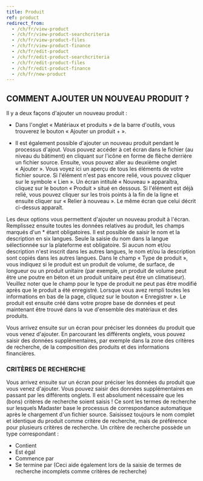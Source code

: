 ```yaml
---
title: Produit
ref: product
redirect_from:
  - /ch/fr/view-product
  - /ch/fr/view-product-searchcriteria
  - /ch/fr/view-product-files
  - /ch/fr/view-product-finance
  - /ch/fr/edit-product
  - /ch/fr/edit-product-searchcriteria
  - /ch/fr/edit-product-files
  - /ch/fr/edit-product-finance
  - /ch/fr/new-product
---
```


## COMMENT AJOUTER UN NOUVEAU PRODUIT ?
Il y a deux façons d'ajouter un nouveau produit :

- Dans l'onglet « Matériaux et produits » de la barre d'outils, vous trouverez le bouton « Ajouter un produit + ».

- Il est également possible d'ajouter un nouveau produit pendant le processus d'ajout. Vous pouvez accéder à cet écran dans le fichier (au niveau du bâtiment) en cliquant sur l'icône en forme de flèche derrière un fichier source. Ensuite, vous pouvez aller au deuxième onglet « Ajouter ». Vous voyez ici un aperçu de tous les éléments de votre fichier source. Si l'élément n'est pas encore relié, vous pouvez cliquer sur le symbole « Lien ». Un écran intitulé « Nouveau » apparaîtra, cliquez sur le bouton « Produit » situé en dessous. Si l'élément est déjà relié, vous pouvez cliquer sur les trois points à la fin de la ligne et ensuite cliquer sur « Relier à nouveau ». Le même écran que celui décrit ci-dessus apparaît.

Les deux options vous permettent d'ajouter un nouveau produit à l'écran. Remplissez ensuite toutes les données relatives au produit, les champs marqués d'un * étant obligatoires. Il est possible de saisir le nom et la description en six langues. Seule la saisie du nom dans la langue sélectionnée sur la plateforme est obligatoire. Si aucun nom et/ou description n'est inscrit dans les autres langues, le nom et/ou la description sont copiés dans les autres langues. Dans le champ « Type de produit », vous indiquez si le produit est un produit de volume, de surface, de longueur ou un produit unitaire (par exemple, un produit de volume peut être une poutre en béton et un produit unitaire peut être un climatiseur). Veuillez noter que le champ pour le type de produit ne peut pas être modifié après que le produit a été enregistré. Lorsque vous avez rempli toutes les informations en bas de la page, cliquez sur le bouton « Enregistrer ». Le produit est ensuite créé dans votre propre base de données et peut maintenant être trouvé dans la vue d'ensemble des matériaux et des produits.

Vous arrivez ensuite sur un écran pour préciser les données du produit que vous venez d'ajouter. En parcourant les différents onglets, vous pouvez saisir des données supplémentaires, par exemple dans la zone des critères de recherche, de la composition des produits et des informations financières.

### CRITÈRES DE RECHERCHE ###
Vous arrivez ensuite sur un écran pour préciser les données du produit que vous venez d'ajouter. Vous pouvez saisir des données supplémentaires en passant par les différents onglets. Il est absolument nécessaire que les (bons) critères de recherche soient saisis ! Ce sont les termes de recherche sur lesquels Madaster base le processus de correspondance automatique après le chargement d'un fichier source. Saisissez toujours le nom complet et identique du produit comme critère de recherche, mais de préférence pour plusieurs critères de recherche. Un critère de recherche possède un type correspondant :

- Contient
- Est égal
- Commence par
- Se termine par (Ceci aide également lors de la saisie de termes de recherche incomplets comme critères de recherche)
